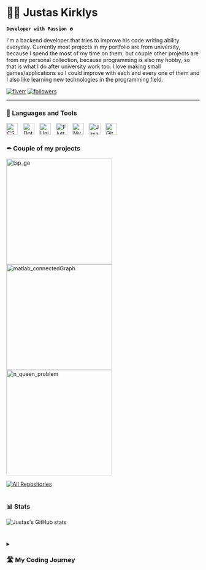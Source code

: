 # 👨‍💻 Justas Kirklys

**`Developer with Passion 🔥`**

I'm a backend developer that tries to improve his code writing ability everyday. Currently most projects in my portfolio are from university, because I spend the most of my time on them, but couple other projects are from my personal collection, because programming is also my hobby, so that is what I do after university work too. I love making small games/applications so I could improve with each and every one of them and I also like learning new technologies in the programming field.

   <p align="left">
      <a href="https://www.fiverr.com/jukicode">
         <img alt="fiverr" title="My Fiverr profile" src="https://custom-icon-badges.demolab.com/badge/Fiverr-62-488207?style=for-the-badge&labelColor=darkgreen&logo=fiverr&logoColor=white"/></a>
      <a href="https://github.com/devJUKI?tab=followers">
         <img alt="followers" title="Follow me on Github" src="https://custom-icon-badges.demolab.com/github/followers/devJUKI?color=236ad3&labelColor=1155ba&style=for-the-badge&logo=person-add&label=Follow&logoColor=white"/></a>
   </p>

---

### 🧰 Languages and Tools

<img align="left" alt="CSharp" width="30px" style="padding-right:10px;" src="https://cdn.jsdelivr.net/gh/devicons/devicon/icons/csharp/csharp-original.svg"/>
<img align="left" alt="DotNet" width="30px" style="padding-right:10px;" src="https://cdn.jsdelivr.net/gh/devicons/devicon/icons/dot-net/dot-net-original.svg" />
<img align="left" alt="Unity" width="30px" style="padding-right:10px;" src="https://cdn.jsdelivr.net/gh/devicons/devicon/icons/unity/unity-original.svg" />
<img align="left" alt="Flutter" width="30px" style="padding-right:10px;" src="https://cdn.jsdelivr.net/gh/devicons/devicon/icons/flutter/flutter-original.svg" />
<img align="left" alt="MySQL" width="30px" style="padding-right:10px;" src="https://cdn.jsdelivr.net/gh/devicons/devicon/icons/mysql/mysql-original.svg" />
<img align="left" alt="Java" width="30px" style="padding-right:10px;" src="https://cdn.jsdelivr.net/gh/devicons/devicon/icons/java/java-original.svg"/>
<img align="left" alt="Github" width="30px" style="padding-right:10px;" src="https://cdn.jsdelivr.net/gh/devicons/devicon/icons/github/github-original.svg" />
<br />

#

### ✒ Couple of my projects

<!-- BEGIN GITHUB-PROJECTS -->
  <a href="https://github.com/devJUKI/TSP_GA/"><img width="275" src="https://denvercoder1-github-readme-stats.vercel.app/api/pin/?username=devJUKI&repo=TSP_GA&theme=react&bg_color=1F222E&title_color=F85D7F&hide_border=true&icon_color=F8D866&show_icons=false" alt="tsp_ga"></a>
  <a href="https://github.com/devJUKI/MATLAB-ConnectedGraph"><img width="275" src="https://denvercoder1-github-readme-stats.vercel.app/api/pin/?username=devJUKI&repo=MATLAB-ConnectedGraph&theme=react&bg_color=1F222E&title_color=F85D7F&hide_border=true&icon_color=F8D866&show_icons=false" alt="matlab_connectedGraph"></a>
  <a href="https://github.com/devJUKI/N-Queen-Problem"><img width="275" src="https://denvercoder1-github-readme-stats.vercel.app/api/pin/?username=devJUKI&repo=N-Queen-Problem&theme=react&bg_color=1F222E&title_color=F85D7F&hide_border=true&icon_color=F8D866&show_icons=false" alt="n_queen_problem"></a>
<!-- END GITHUB-PROJECTS -->

<p align="left">
  <a href="https://github.com/devJUKI/?tab=repositories&sort=stargazers"><img alt="All Repositories" title="All Repositories" src="https://custom-icon-badges.demolab.com/badge/-All%20Repos-6C6C6C?style=for-the-badge&logoColor=white&logo=repo"/></a>
</p>

#

### 📊 Stats

![Justas's GitHub stats](https://github-readme-stats.vercel.app/api?username=devJUKI&show_icons=true&theme=gruvbox)

<!-- ![GitHub Streak](https://streak-stats.demolab.com?user=devJUKI&theme=gruvbox&border_radius=4.5) -->

#

<details>
 <summary><h3>🛣 My Coding Journey</h3></summary>   
   My coding journey started once I stumbled upon files of a website that was made with php. I didn't knew anything about coding then, but because I'm curious, I dug a little bit deeper and opened one php file, then opened a couple more... Then I started making some changes to parts of the code that I understood just from common sense. It was exciting seeing those changes happen in my browser. I felt power. The was website behaving as I wanted. Something sparked inside of me and I started watching YouTube videos about coding. At the time, I wasn't watching a lot of them. But then I started watching more and more. I didn't really knew what to watch exactly, because there are a lot of frameworks, a lot of programming languages, a lot of things you can create with those programming languages and I didn't knew what I want to do with this knowledge. I was just interested in how text can make computer behave as I want to. After some time my school started "Robotics School" activity after lessons in which students learned how to make simple programs for phones with Java and how to make games with Unity. When I started working with Unity, I was really hooked. I started working with Unity in my free time at home after school making small games, but they all got deleted, because once I got to the point where I needed artwork, I just left that project and started another one. I was just interested in coding. And after years of learning Unity and C#, I started making simple WinForms applications, tried new programming languages. I even worked as a teacher in "Robotics School" where I was teaching students about Unity and C#. I also worked as a freelancer in Fiverr, where I made Unity scripts, and there I completed 62 orders and got straight 5 star ratings. Now I am studying in Kaunas University of Technology and seek to learn more about programming, design patters, architectures, best practises, how should I write more efficient, managable, cleaner and just overall better code.
